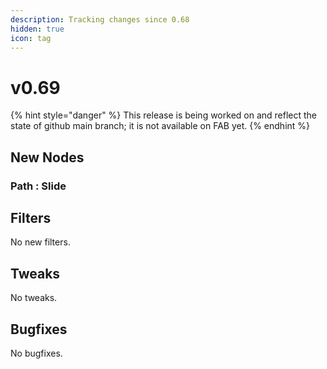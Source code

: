 ```yaml
---
description: Tracking changes since 0.68
hidden: true
icon: tag
---
```


# v0.69

{% hint style="danger" %}
This release is being worked on and reflect the state of github main branch; it is not available on FAB yet.
{% endhint %}

## New Nodes

### Path : Slide



## Filters

No new filters.

## Tweaks

No tweaks.

## Bugfixes

No bugfixes.
